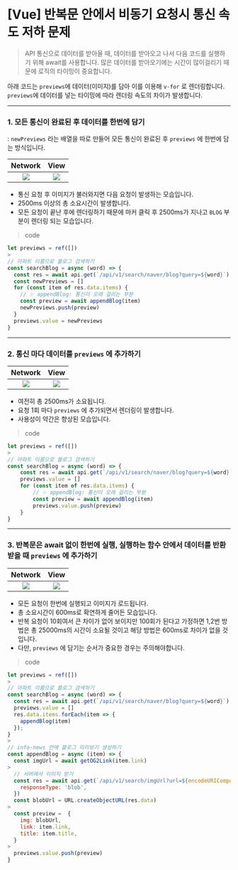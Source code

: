 # [Vue] 반복문 안에서 비동기 요청시 통신 속도 저하 문제

> API 통신으로 데이터를 받아올 때, 데이터를 받아오고 나서 다음 코드를 실행하기 위해 await를 사용합니다.
> 많은 데이터를 받아오기에는 시간이 많이걸리기 때문에 로직의 타이밍이 중요합니다.

아래 코드는 `previews`에 데이터(이미지)를 담아 이를 이용해 `v-for` 로 렌더링합니다.
`previews`에 데이터를 넣는 타이밍에 따라 렌더링 속도의 차이가 발생합니다.

---

### 1. 모든 통신이 완료된 후 데이터를 한번에 담기

: `newPreviews` 라는 배열을 따로 만들어 모든 통신이 완료된 후 `previews` 에 한번에 담는 방식입니다.

|                                             Network                                              |                                               View                                               |
| :----------------------------------------------------------------------------------------------: | :----------------------------------------------------------------------------------------------: |
| ![](https://velog.velcdn.com/images/ksj0314/post/50d0573a-af4a-4dfc-adc0-fb80d5f4e40b/image.png) | ![](https://velog.velcdn.com/images/ksj0314/post/3c52c924-c9af-4f8a-8c1a-310d67c83271/image.gif) |

- 통신 요청 후 이미지가 불러와지면 다음 요청이 발생하는 모습입니다.
- 2500ms 이상의 총 소요시간이 발생합니다.
- 모든 요청이 끝난 후에 렌더링하기 때문에 마커 클릭 후 2500ms가 지나고 `BLOG` 부분이 렌더링 되는 모습입니다.

> code

```jsx
let previews = ref([])
>
// 아파트 이름으로 블로그 검색하기
const searchBlog = async (word) => {
  const res = await api.get(`/api/v1/search/naver/blog?query=${word}`)
  const newPreviews = []
  for (const item of res.data.items) {
    // ✨ appendBlog: 통신이 오래 걸리는 부분
    const preview = await appendBlog(item)
    newPreviews.push(preview)
  }
  previews.value = newPreviews
}
```

---

### 2. 통신 마다 데이터를 `previews` 에 추가하기

|                                             Network                                              |                                               View                                               |
| :----------------------------------------------------------------------------------------------: | :----------------------------------------------------------------------------------------------: |
| ![](https://velog.velcdn.com/images/ksj0314/post/816523ea-9cf0-47cc-b4e0-8bc8e1206f4f/image.png) | ![](https://velog.velcdn.com/images/ksj0314/post/8995da8f-3227-460e-bbe1-244e154b7988/image.gif) |

- 여전히 총 2500ms가 소요됩니다.
- 요청 1회 마다 `previews` 에 추가되면서 렌더링이 발생합니다.
- 사용성이 약간은 향상된 모습입니다.

> code

```jsx
let previews = ref([])
>
// 아파트 이름으로 블로그 검색하기
const searchBlog = async (word) => {
    const res = await api.get(`/api/v1/search/naver/blog?query=${word}`)
    previews.value = []
    for (const item of res.data.items) {
        // ✨ appendBlog: 통신이 오래 걸리는 부분
        const preview = await appendBlog(item)
    	previews.value.push(preview)
	}
}
```

---

### 3. 반복문은 await 없이 한번에 실행, 실행하는 함수 안에서 데이터를 반환받을 때 `previews` 에 추가하기

|                                             Network                                              |                                               View                                               |
| :----------------------------------------------------------------------------------------------: | :----------------------------------------------------------------------------------------------: |
| ![](https://velog.velcdn.com/images/ksj0314/post/652ce53c-2a8d-4a3f-a179-65edef6a07f5/image.png) | ![](https://velog.velcdn.com/images/ksj0314/post/10ede6b7-b9c3-4c31-a188-f9edfb7f7004/image.gif) |

- 모든 요청이 한번에 실행되고 이미지가 로드됩니다.
- 총 소요시간이 600ms로 확연하게 줄어든 모습입니다.
- 반복 요청이 10회여서 큰 차이가 없어 보이지만 100회가 된다고 가정하면 1,2번 방법은 총 25000ms의 시간이 소요될 것이고 해당 방법은 600ms로 차이가 없을 것입니다.
- 다만, `previews` 에 담기는 순서가 중요한 경우는 주의해야합니다.

> code

```js
let previews = ref([])
>
// 아파트 이름으로 블로그 검색하기
const searchBlog = async (word) => {
  const res = await api.get(`/api/v1/search/naver/blog?query=${word}`)
  previews.value = []
  res.data.items.forEach(item => {
    appendBlog(item)
  });
}
>
// info-news 안에 블로그 미리보기 생성하기
const appendBlog = async (item) => {
  const imgUrl = await getOG2Link(item.link)
>
  // 서버에서 이미지 받기
  const res = await api.get(`/api/v1/search/imgUrl?url=${encodeURIComponent(imgUrl)}`, {
    responseType: 'blob',
  })
  const blobUrl = URL.createObjectURL(res.data)
>
  const preview =  {
    img: blobUrl,
    link: item.link,
    title: item.title,
  }
>
  previews.value.push(preview)
}
```
